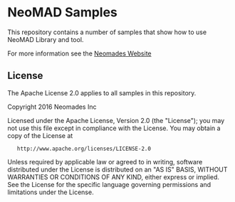 NeoMAD Samples
==============

This repository contains a number of samples that show how to use NeoMAD Library and tool.

For more information see the [Neomades Website](http://www.neomades.com)

License
-------

The Apache License 2.0 applies to all samples in this repository.

   Copyright 2016 Neomades Inc

   Licensed under the Apache License, Version 2.0 (the "License");
   you may not use this file except in compliance with the License.
   You may obtain a copy of the License at

       http://www.apache.org/licenses/LICENSE-2.0

   Unless required by applicable law or agreed to in writing, software
   distributed under the License is distributed on an "AS IS" BASIS,
   WITHOUT WARRANTIES OR CONDITIONS OF ANY KIND, either express or implied.
   See the License for the specific language governing permissions and
   limitations under the License.